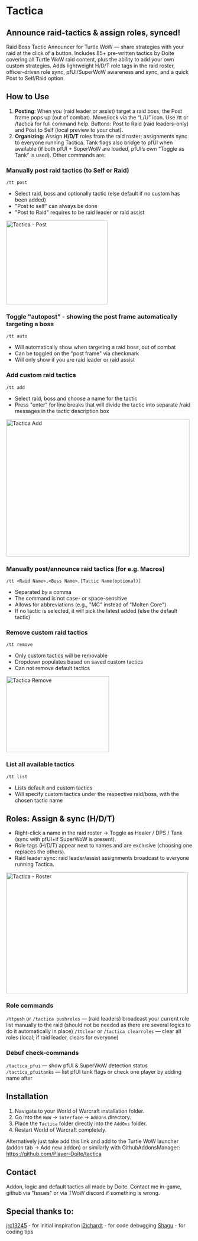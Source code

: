 # Tactica
## Announce raid-tactics & assign roles, synced!
Raid Boss Tactic Announcer for Turtle WoW — share strategies with your raid at the click of a button. Includes 85+ pre-written tactics by Doite covering all Turtle WoW raid content, plus the ability to add your own custom strategies. Adds lightweight H/D/T role tags in the raid roster, officer-driven role sync, pfUI/SuperWoW awareness and sync, and a quick Post to Self/Raid option.

## How to Use
1. **Posting**: When you (raid leader or assist) target a raid boss, the Post frame pops up (out of combat). Move/lock via the “L/U” icon. Use /tt or /tactica for full command help. Buttons: Post to Raid (raid leaders-only) and Post to Self (local preview to your chat).
2. **Organizing**: Assign **H/D/T** roles from the raid roster; assignments sync to everyone running Tactica. Tank flags also bridge to pfUI when available (if both pfUI + SuperWoW are loaded, pfUI’s own “Toggle as Tank” is used).
Other commands are:

### Manually post raid tactics (to Self or Raid)
`/tt post`
-   Select raid, boss and optionally tactic (else default if no custom has been added)
-   "Post to self" can always be done
-   "Post to Raid" requires to be raid leader or raid assist
<img width="274" height="227" alt="Tactica - Post" src="https://github.com/user-attachments/assets/e039a6d1-9194-4bfb-93dd-564700035daf" />

### Toggle "autopost" - showing the post frame automatically targeting a boss
`/tt auto`
- Will automatically show when targeting a raid boss, out of combat
- Can be toggled on the "post frame" via checkmark
- Will only show if you are raid leader or raid assist

### Add custom raid tactics
`/tt add`
-   Select raid, boss and choose a name for the tactic
-   Press "enter" for line breaks that will divide the tactic into separate /raid messages in the tactic description box
<img width="496" height="372" alt="Tactica Add" src="https://github.com/user-attachments/assets/383e90da-8d17-4957-8306-3c48e1798d18" />

### Manually post/announce raid tactics (for e.g. Macros)
`/tt <Raid Name>,<Boss Name>,[Tactic Name(optional)]`
-   Separated by a comma
-   The command is not case- or space-sensitive
-   Allows for abbreviations (e.g., "MC" instead of "Molten Core")
-   If no tactic is selected, it will pick the latest added (else the default tactic)

### Remove custom raid tactics
`/tt remove`
-   Only custom tactics will be removable
-   Dropdown populates based on saved custom tactics
-   Can not remove default tactics
<img width="278" height="205" alt="Tactica Remove" src="https://github.com/user-attachments/assets/5354d688-7795-4377-8bb6-b97c69c0caab" />

### List all available tactics
`/tt list`
-   Lists default and custom tactics
-   Will specify custom tactics under the respective raid/boss, with the chosen tactic name

## Roles: Assign & sync (H/D/T)
- Right-click a name in the raid roster → Toggle as Healer / DPS / Tank (sync with pfUI+if SuperWoW is present).
- Role tags (H/D/T) appear next to names and are exclusive (choosing one replaces the others).
- Raid leader sync: raid leader/assist assignments broadcast to everyone running Tactica.
<img width="492" height="327" alt="Tactica - Roster" src="https://github.com/user-attachments/assets/991708d0-b30d-402f-9eff-57cb767b9859" />

### Role commands

`/ttpush` or `/tactica pushroles`
— (raid leaders) broadcast your current role list manually to the raid (should not be needed as there are several logics to do it automatically in place)
`/ttclear` or `/tactica clearroles`
— clear all roles (local; if raid leader, clears for everyone)

### Debuf check-commands
`/tactica_pfui` — show pfUI & SuperWoW detection status
`/tactica_pfuitanks` — list pfUI tank flags or check one player by adding name after

## Installation
1.  Navigate to your World of Warcraft installation folder.
2.  Go into the `WoW` -> `Interface` -> `AddOns` directory.
3.  Place the `Tactica` folder directly into the `AddOns` folder.
4.  Restart World of Warcraft completely.

Alternatively just take add this link and add to the Turtle WoW launcher (addon tab -> Add new addon) or similarly with GithubAddonsManager: https://github.com/Player-Doite/tactica

## Contact
Addon, logic and default tactics all made by Doite. Contact me in-game, github via "Issues" or via TWoW discord if something is wrong.

## Special thanks to:
[jrc13245](https://github.com/jrc13245/) - for initial inspiration
[i2ichardt](https://github.com/i2ichardt) - for code debugging
[Shagu](https://github.com/shagu) - for coding tips
